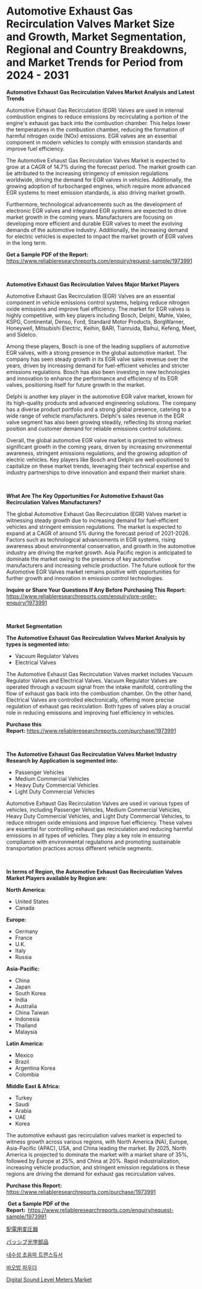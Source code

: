<p><h1>Automotive Exhaust Gas Recirculation Valves Market Size and Growth, Market Segmentation, Regional and Country Breakdowns, and Market Trends for Period from 2024 -  2031</h1></p><p><strong>Automotive Exhaust Gas Recirculation Valves Market Analysis and Latest Trends</strong></p>
<p><p>Automotive Exhaust Gas Recirculation (EGR) Valves are used in internal combustion engines to reduce emissions by recirculating a portion of the engine's exhaust gas back into the combustion chamber. This helps lower the temperatures in the combustion chamber, reducing the formation of harmful nitrogen oxide (NOx) emissions. EGR valves are an essential component in modern vehicles to comply with emission standards and improve fuel efficiency.</p><p>The Automotive Exhaust Gas Recirculation Valves Market is expected to grow at a CAGR of 14.7% during the forecast period. The market growth can be attributed to the increasing stringency of emission regulations worldwide, driving the demand for EGR valves in vehicles. Additionally, the growing adoption of turbocharged engines, which require more advanced EGR systems to meet emission standards, is also driving market growth.</p><p>Furthermore, technological advancements such as the development of electronic EGR valves and integrated EGR systems are expected to drive market growth in the coming years. Manufacturers are focusing on developing more efficient and durable EGR valves to meet the evolving demands of the automotive industry. Additionally, the increasing demand for electric vehicles is expected to impact the market growth of EGR valves in the long term.</p></p>
<p><strong>Get a Sample PDF of the Report:&nbsp;</strong> <a href="https://www.reliableresearchreports.com/enquiry/request-sample/1973991">https://www.reliableresearchreports.com/enquiry/request-sample/1973991</a></p>
<p>&nbsp;</p>
<p><strong>Automotive Exhaust Gas Recirculation Valves Major Market Players</strong></p>
<p><p>Automotive Exhaust Gas Recirculation (EGR) Valves are an essential component in vehicle emissions control systems, helping reduce nitrogen oxide emissions and improve fuel efficiency. The market for EGR valves is highly competitive, with key players including Bosch, Delphi, Mahle, Valeo, KSPG, Continental, Denso, Ford, Standard Motor Products, BorgWarner, Honeywell, Mitsubishi Electric, Keihin, BARI, Tianruida, Baihui, Kefeng, Meet, and Sidelco.</p><p>Among these players, Bosch is one of the leading suppliers of automotive EGR valves, with a strong presence in the global automotive market. The company has seen steady growth in its EGR valve sales revenue over the years, driven by increasing demand for fuel-efficient vehicles and stricter emissions regulations. Bosch has also been investing in new technologies and innovation to enhance the performance and efficiency of its EGR valves, positioning itself for future growth in the market.</p><p>Delphi is another key player in the automotive EGR valve market, known for its high-quality products and advanced engineering solutions. The company has a diverse product portfolio and a strong global presence, catering to a wide range of vehicle manufacturers. Delphi's sales revenue in the EGR valve segment has also been growing steadily, reflecting its strong market position and customer demand for reliable emissions control solutions.</p><p>Overall, the global automotive EGR valve market is projected to witness significant growth in the coming years, driven by increasing environmental awareness, stringent emissions regulations, and the growing adoption of electric vehicles. Key players like Bosch and Delphi are well-positioned to capitalize on these market trends, leveraging their technical expertise and industry partnerships to drive innovation and expand their market share.</p></p>
<p>&nbsp;</p>
<p><strong>What Are The Key Opportunities For Automotive Exhaust Gas Recirculation Valves Manufacturers?</strong></p>
<p><p>The global Automotive Exhaust Gas Recirculation (EGR) Valves market is witnessing steady growth due to increasing demand for fuel-efficient vehicles and stringent emission regulations. The market is expected to expand at a CAGR of around 5% during the forecast period of 2021-2026. Factors such as technological advancements in EGR systems, rising awareness about environmental conservation, and growth in the automotive industry are driving the market growth. Asia Pacific region is anticipated to dominate the market owing to the presence of key automotive manufacturers and increasing vehicle production. The future outlook for the Automotive EGR Valves market remains positive with opportunities for further growth and innovation in emission control technologies.</p></p>
<p><strong>Inquire or Share Your Questions If Any Before Purchasing This Report:</strong> <a href="https://www.reliableresearchreports.com/enquiry/pre-order-enquiry/1973991">https://www.reliableresearchreports.com/enquiry/pre-order-enquiry/1973991</a></p>
<p>&nbsp;</p>
<p><strong>Market Segmentation</strong></p>
<p><strong>The Automotive Exhaust Gas Recirculation Valves Market Analysis by types is segmented into:</strong></p>
<p><ul><li>Vacuum Regulator Valves</li><li>Electrical Valves</li></ul></p>
<p><p>The Automotive Exhaust Gas Recirculation Valves market includes Vacuum Regulator Valves and Electrical Valves. Vacuum Regulator Valves are operated through a vacuum signal from the intake manifold, controlling the flow of exhaust gas back into the combustion chamber. On the other hand, Electrical Valves are controlled electronically, offering more precise regulation of exhaust gas recirculation. Both types of valves play a crucial role in reducing emissions and improving fuel efficiency in vehicles.</p></p>
<p><strong>Purchase this Report:&nbsp;</strong><a href="https://www.reliableresearchreports.com/purchase/1973991">https://www.reliableresearchreports.com/purchase/1973991</a></p>
<p>&nbsp;</p>
<p><strong>The Automotive Exhaust Gas Recirculation Valves Market Industry Research by Application is segmented into:</strong></p>
<p><ul><li>Passenger Vehicles</li><li>Medium Commercial Vehicles</li><li>Heavy Duty Commercial Vehicles</li><li>Light Duty Commercial Vehicles</li></ul></p>
<p><p>Automotive Exhaust Gas Recirculation Valves are used in various types of vehicles, including Passenger Vehicles, Medium Commercial Vehicles, Heavy Duty Commercial Vehicles, and Light Duty Commercial Vehicles, to reduce nitrogen oxide emissions and improve fuel efficiency. These valves are essential for controlling exhaust gas recirculation and reducing harmful emissions in all types of vehicles. They play a key role in ensuring compliance with environmental regulations and promoting sustainable transportation practices across different vehicle segments.</p></p>
<p>&nbsp;</p>
<p><strong>In terms of Region, the Automotive Exhaust Gas Recirculation Valves Market Players available by Region are:</strong></p>
<p>
    <p> <strong> North America: </strong>
        <ul>
            <li>United States</li>
            <li>Canada</li>
        </ul>
        </p> 
    <p> <strong> Europe: </strong>
        <ul>
            <li>Germany</li>
            <li>France</li>
            <li>U.K.</li>
            <li>Italy</li>
            <li>Russia</li>
        </ul>
        </p> 
    <p> <strong> Asia-Pacific: </strong>
        <ul>
            <li>China</li>
            <li>Japan</li>
            <li>South Korea</li>
            <li>India</li>
            <li>Australia</li>
            <li>China Taiwan</li>
            <li>Indonesia</li>
            <li>Thailand</li>
            <li>Malaysia</li>
        </ul>
        </p> 
    <p> <strong> Latin America: </strong>
        <ul>
            <li>Mexico</li>
            <li>Brazil</li>
            <li>Argentina Korea</li>
            <li>Colombia</li>
        </ul>
        </p> 
    <p> <strong> Middle East & Africa: </strong>
        <ul>
            <li>Turkey</li>
            <li>Saudi</li>
            <li>Arabia</li>
            <li>UAE</li>
            <li>Korea</li>
        </ul>
    </p>
    </p>
<p><p>The automotive exhaust gas recirculation valves market is expected to witness growth across various regions, with North America (NA), Europe, Asia-Pacific (APAC), USA, and China leading the market. By 2025, North America is projected to dominate the market with a market share of 35%, followed by Europe at 25%, and China at 20%. Rapid industrialization, increasing vehicle production, and stringent emission regulations in these regions are driving the demand for exhaust gas recirculation valves.</p></p>
<p><strong>Purchase this Report: </strong><a href="https://www.reliableresearchreports.com/purchase/1973991">https://www.reliableresearchreports.com/purchase/1973991</a></p>
<p>&nbsp;<strong>Get a Sample PDF of the Report:&nbsp;&nbsp;</strong><a href="https://www.reliableresearchreports.com/enquiry/request-sample/1973991">https://www.reliableresearchreports.com/enquiry/request-sample/1973991</a></p>
<p><strong></strong></p>
<p><p><a href="https://github.com/bucuel854722/Market-Research-Report-List-1/blob/main/2415911189146.md">配電用変圧器</a></p><p><a href="https://github.com/xemfu2379520/Market-Research-Report-List-1/blob/main/2401156189145.md">パッシブ光学部品</a></p><p><a href="https://medium.com/@ronateganok8lzhvasjs9youd/%EC%88%98%EC%A4%91-%EC%B4%88%EC%9D%8C%ED%8C%8C-%EB%B3%80%ED%99%98%EA%B8%B0-%EC%8B%9C%EC%9E%A5-%EB%B3%B4%EA%B3%A0%EC%84%9C%EB%8A%94-%EC%9D%B4-%EC%8B%9C%EC%9E%A5%EC%9D%98-%EC%B5%9C%EC%8B%A0-%ED%8A%B8%EB%A0%8C%EB%93%9C%EC%99%80-%EC%84%B1%EC%9E%A5-%EA%B8%B0%ED%9A%8C%EB%A5%BC-%EA%B3%B5%EA%B0%9C%ED%95%A9%EB%8B%88%EB%8B%A4-7753df5095be">내수성 초음파 트랜스듀서</a></p><p><a href="https://github.com/khytkeqagplkzqvh/Market-Research-Report-List-1/blob/main/4124280189051.md">바오밥 파우더</a></p><p><a href="https://issuu.com/reportprime-2/docs/digital-sound-level-meters-market-size-2030.pptx">Digital Sound Level Meters Market</a></p></p>
